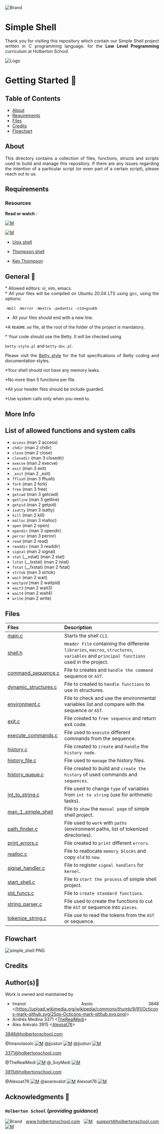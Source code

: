 ![Brand](https://assets.website-files.com/6105315644a26f77912a1ada/610540e8b4cd6969794fe673_Holberton_School_logo-04-04.svg)

# Simple Shell
<div style="text-align: justify">

Thank you for visiting this repository which contain our Simple Shell project written in C programming language. for the
**Low Level Programming** curriculum at Holberton School.

![Logo](https://www.howtogeek.com/wp-content/uploads/2021/05/laptop-with-terminal-big.png?height=200p&trim=2,2,2,50)

# Getting Started :running:
<div style="text-align: justify">

## Table of Contents
* [About](#about)
* [Requirements](#requirements)
* [Files](#files)
* [Credits](#credits)
* [Flowchart](#flowchart)


## About
This directory contains a collection of files, functions, structs and scripts used to build and manage this repository. If there are any issues regarding the intention of a particular script (or even part of a certain script), please reach out to us.

	
## Requirements 

### Resources

**Read or watch** :

[![M](https://upload.wikimedia.org/wikipedia/commons/thumb/2/2f/Google_2015_logo.svg/80px-Google_2015_logo.svg.png)](https://www.google.com/search?q=Writing+a+shell+in+C&sa=X&ved=2ahUKEwi6vIn-nrr0AhWbTDABHUjrAxwQ1QJ6BAgLEAE&biw=1378&bih=708&dpr=1.25)

[![M](https://upload.wikimedia.org/wikipedia/commons/thumb/e/e1/Logo_of_YouTube_%282015-2017%29.svg/70px-Logo_of_YouTube_%282015-2017%29.svg.png)](https://www.youtube.com/watch?v=z4LEuxMGGs8)

* [Unix shell](https://en.wikipedia.org/wiki/Unix_shell)

* [Thompson shell](https://en.wikipedia.org/wiki/Thompson_shell)

* [Ken Thompson](https://en.wikipedia.org/wiki/Ken_Thompson)


## General :page_with_curl:
<div style="text-align: justify">
* Allowed editors: vi, vim, emacs. </div>
<div style="text-align: justify">
* All your files will be compiled on Ubuntu 20.04 LTS using gcc, using the options:

`-Wall -Werror -Wextra -pedantic -std=gnu89`. </div>
<div style="text-align: justify">

* All your files should end with a new line.

*A `README.md` file, at the root of the folder of the project is mandatory. </div>

<div style="text-align: justify">
* Your code should use the Betty. It will be checked using</div>

`betty-style.pl` and `betty-doc.pl`.</div>

Please visit the [Betty style](https://github.com/holbertonschool/Betty/wiki) for the full specifications of Betty coding and documentation styles.

*Your shell should not have any memory leaks.

*No more than 5 functions per file.

*All your header files should be include guarded.

*Use system calls only when you need to.


## **More Info**

## List of allowed functions and system calls

* `access` (man 2 access)
* `chdir` (man 2 chdir)
* `close` (man 2 close)
* `closedir` (man 3 closedir)
* `execve` (man 2 execve)
* `exit` (man 3 exit)
* `_exit` (man 2 _exit)
* `fflush` (man 3 fflush)
* `fork` (man 2 fork)
* `free` (man 3 free)
* `getcwd` (man 3 getcwd)
* `getline` (man 3 getline)
* `getpid` (man 2 getpid)
* `isatty` (man 3 isatty)
* `kill` (man 2 kill)
* `malloc` (man 3 malloc)
* `open` (man 2 open)
* `opendir` (man 3 opendir)
* `perror` (man 3 perror)
* `read` (man 2 read)
* `readdir` (man 3 readdir)
* `signal` (man 2 signal)
* `stat` (__xstat) (man 2 stat)
* `lstat` (__lxstat) (man 2 lstat)
* `fstat` (__fxstat) (man 2 fstat)
* `strtok` (man 3 strtok)
* `wait` (man 2 wait)
* `waitpid` (man 2 waitpid)
* `wait3` (man 2 wait3)
* `wait4` (man 2 wait4)
* `write` (man 2 write)

## Files 


| Files | Description |
| :---  | :--- |
| [main.c](./main.c) | Starts the shell `CLI`.  |
| [shell.h](./shell.h)| `Header File` containing the differente `libraries`, `macros`, `structures`, `variables` and `principal functions` used in the project.|
| [command_sequence.c](./command_sequence.c)| File to creates and `handle the command` sequence or `AST`.|
| [dynamic_structures.c](./dynamic_structures.c)| File to created to `handle functions` to use in structures.|
| [environment.c](./environment.c)| File to check and use the environmental variables list and compare with the sequence or `AST`.|
| [exit.c](./exit.c)| File created to `free sequence` and return exit code.|
| [execute_commands.c](./execute_commands.c)| File used to `execute` different commands from the sequence.|
| [history.c](./history.c)| File created to `create` and `handle` the `history node`.|
| [history_file.c](./history_file.c)| File used to `manage` the history files.|
| [history_queue.c](./history_queue.c)| File created to build and `create the history` of used commands and `sequences`.|
| [int_to_string.c](./int_to_string.c)| File used to change `type` of variables from `int to string` (use for arithmetic tasks).|
| [man_1_simple_shell](./man_1_simple_shell)| File to `show` the `manual page` of simple shell project.|
| [path_finder.c](./path_finder.c)| File used to `work` with `paths` (environment paths, list of tokenized directories).|
| [print_errors.c](./print_errors.c)| File created to `print` different `errors`.|
| [realloc.c](./realloc.c)| File to reallocate `memory blocks` and copy `old` to `new`.|
| [signal_handler.c](./signal_handler.c)| File to register `signal handlers` for `kernel`.|
| [start_shell.c](./start_shell.c)| File to `start the process` of simple shell project.|
| [std_funcs.c](./std_funcs.c)| File to `create standard functions`.|
| [string_parser.c](./string_parser.c)| File used to create the functions to cut the `AST` or sequence into `pieces`.|
| [tokenize_string.c](./tokenize_string.c)| File use to read the tokens from the `AST` or sequence.|


## Flowchart
![simple_shell PNG](https://user-images.githubusercontent.com/86312558/145315217-4223dcec-460e-4538-9846-e704a953364c.png)







## Credits

## Author(s):blue_book:

Work is owned and maintained by
* Imanol Asolo 3848 <[(https://upload.wikimedia.org/wikipedia/commons/thumb/9/91/Octicons-mark-github.svg/25px-Octicons-mark-github.svg.png)](https://github.com/Imanolasolo)>
* Andrés Medina 3371 <[TheRealMedi](https://github.com/TheRealMedi)>
* Alex Arévalo 3915 <[Alexoat76](https://github.com/Alexoat76)>

<3848@holbertonschool.com>

@Imanolasolo [![M](https://upload.wikimedia.org/wikipedia/commons/thumb/9/91/Octicons-mark-github.svg/25px-Octicons-mark-github.svg.png)](https://github.com/Imanolasolo)
@jjusturi [![M](https://upload.wikimedia.org/wikipedia/fr/thumb/c/c8/Twitter_Bird.svg/25px-Twitter_Bird.svg.png)](https://twitter.com/jjusturi)
@jjusturi [![M](https://upload.wikimedia.org/wikipedia/commons/thumb/c/ca/LinkedIn_logo_initials.png/25px-LinkedIn_logo_initials.png)](https://www.linkedin.com/in/imanol-asolo-5ba9b42a/)


<3371@holbertonschool.com>

@TheRealMedi [![M](https://upload.wikimedia.org/wikipedia/commons/thumb/9/91/Octicons-mark-github.svg/25px-Octicons-mark-github.svg.png)](https://github.com/TheRealMedi)
@_SoyMedi [![M](https://upload.wikimedia.org/wikipedia/fr/thumb/c/c8/Twitter_Bird.svg/25px-Twitter_Bird.svg.png)](https://twitter.com/_SoyMedi)


<3915@holbertonschool.com>

@Alexoat76 [![M](https://upload.wikimedia.org/wikipedia/commons/thumb/9/91/Octicons-mark-github.svg/25px-Octicons-mark-github.svg.png)](https://github.com/Alexoat76)
@aoarevalot [![M](https://upload.wikimedia.org/wikipedia/fr/thumb/c/c8/Twitter_Bird.svg/25px-Twitter_Bird.svg.png)](https://twitter.com/aoarevalot)
Alexoat76 [![M](https://upload.wikimedia.org/wikipedia/commons/thumb/c/ca/LinkedIn_logo_initials.png/25px-LinkedIn_logo_initials.png)](https://www.linkedin.com/in/Alexoat76/)


## Acknowledgments :mega: 

### **`Holberton School`** (*providing guidance*)
	
![Brand](https://avatars.githubusercontent.com/u/13408012?s=50&v=4)
www.holbertonschool.com [![M](https://upload.wikimedia.org/wikipedia/commons/thumb/6/65/Crystal_Clear_app_Internet_Connection_Tools.svg/30px-Crystal_Clear_app_Internet_Connection_Tools.svg.png)](https://www.holbertonschool.com/)
	support@holbertonschool.com [![M](https://upload.wikimedia.org/wikipedia/commons/thumb/4/4e/Mail_%28iOS%29.svg/25px-Mail_%28iOS%29.svg.png)](https://github.com/holbertonschool#:~:text=support%40holbertonschool.com)
